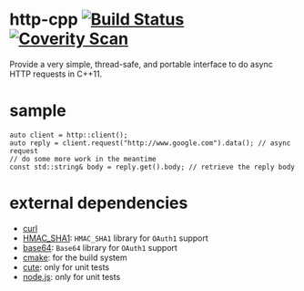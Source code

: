 http-cpp [![Build Status](https://travis-ci.org/Kosta-Github/http-cpp.png)](https://travis-ci.org/Kosta-Github/http-cpp) [![Coverity Scan](https://scan.coverity.com/projects/1344/badge.svg)](https://scan.coverity.com/projects/1344)
========
Provide a very simple, thread-safe, and portable interface to do async HTTP requests in C++11.

sample
======
```
auto client = http::client();
auto reply = client.request("http://www.google.com").data(); // async request
// do some more work in the meantime
const std::string& body = reply.get().body; // retrieve the reply body
```

external dependencies
=====================
- [curl](http://curl.haxx.se/)
- [HMAC_SHA1](http://www.codeproject.com/KB/recipes/HMACSHA1class.aspx): `HMAC_SHA1` library for `OAuth1` support
- [base64](http://www.adp-gmbh.ch/cpp/common/base64.html): `Base64` library for `OAuth1` support
- [cmake](http://cmake.org): for the build system
- [cute](https://github.com/Kosta-Github/cute): only for unit tests
- [node.js](http://nodejs.org/): only for unit tests
